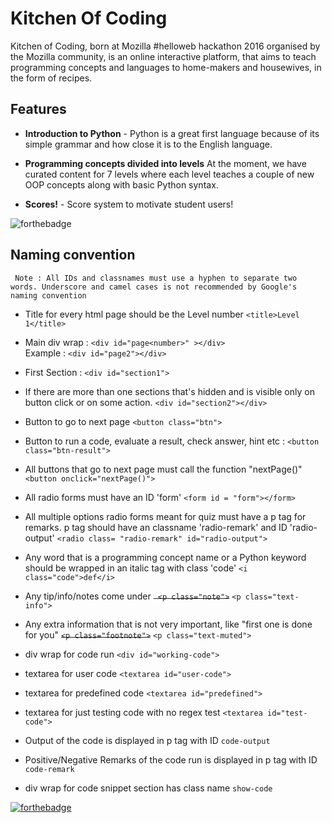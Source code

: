 # Kitchen Of Coding
Kitchen of Coding, born at Mozilla #helloweb hackathon 2016 organised by the Mozilla community, is an online interactive platform, that aims to teach programming concepts and languages to home-makers and housewives, in the form of recipes.<br>

## Features 
* **Introduction to Python** - Python is a great first language because of its simple grammar and how close it is to the English language. 

* **Programming concepts divided into levels** At the moment, we have curated content for 7 levels where each level teaches a couple of new OOP concepts along with basic Python syntax.

* **Scores!** - Score system to motivate student users!


![forthebadge](https://img.shields.io/badge/stage-development-orange.svg)


## Naming convention
``` Note : All IDs and classnames must use a hyphen to separate two words. Underscore and camel cases is not recommended by Google's naming convention```

- Title for every html page should be the Level number ```<title>Level 1</title>```

- Main div wrap : ```<div id="page<number>" ></div>```<br>
Example : ```<div id="page2"></div>```

- First Section : ```<div id="section1">```

- If there are more than one sections that's hidden and is visible only on button click or on some action. ```<div id="section2"></div>```

- Button to go to next page ```<button class="btn">```

- Button to run a code, evaluate a result, check answer, hint etc : ```<button class="btn-result">```

- All buttons that go to next page must call the function "nextPage()" ```<button onclick="nextPage()">```

- All radio forms must have an ID 'form' ```<form id = "form"></form>```

- All multiple options radio forms meant for quiz must have a p tag for remarks. p tag should have an classname 'radio-remark' and ID 'radio-output' 
```<radio class= "radio-remark" id="radio-output">```

- Any word that is a programming concept name or a Python keyword should be wrapped in an italic tag with class 'code'
```<i class="code">def</i>```

- Any tip/info/notes come under <del>``` <p class="note">```</del> ```<p class="text-info">```

- Any extra information that is not very important, like "first one is done for you" <del>```<p class="footnote">```</del> ```<p class="text-muted">```

- div wrap for code run ```<div id="working-code">```

- textarea for user code ```<textarea id="user-code">```

- textarea for predefined code ```<textarea id="predefined">```

- textarea for just testing code with no regex test ```<textarea id="test-code">```

- Output of the code is displayed in p tag with ID ```code-output```

- Positive/Negative Remarks of the code run is displayed in p tag with ID ```code-remark``` 

- div wrap for code snippet section has class name ```show-code```

[![forthebadge](http://forthebadge.com/images/badges/built-with-love.svg)](http://forthebadge.com)<br>
